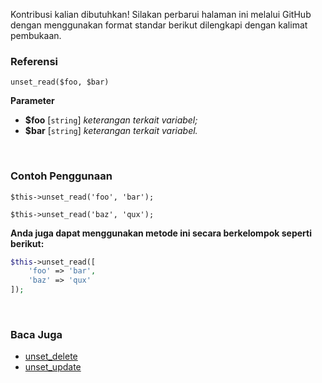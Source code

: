 Kontribusi kalian dibutuhkan!
Silakan perbarui halaman ini melalui GitHub dengan menggunakan format standar berikut dilengkapi dengan kalimat pembukaan.

### Referensi
`unset_read($foo, $bar)`

**Parameter**
* **$foo** [`string`] *keterangan terkait variabel;*
* **$bar** [`string`] *keterangan terkait variabel.*

&nbsp;

### Contoh Penggunaan
`$this->unset_read('foo', 'bar');`

`$this->unset_read('baz', 'qux');`

**Anda juga dapat menggunakan metode ini secara berkelompok seperti berikut:**
```php
$this->unset_read([
    'foo' => 'bar',
    'baz' => 'qux'
]);
```

&nbsp;

### Baca Juga
* [unset_delete](./unset_delete)
* [unset_update](./unset_update)
